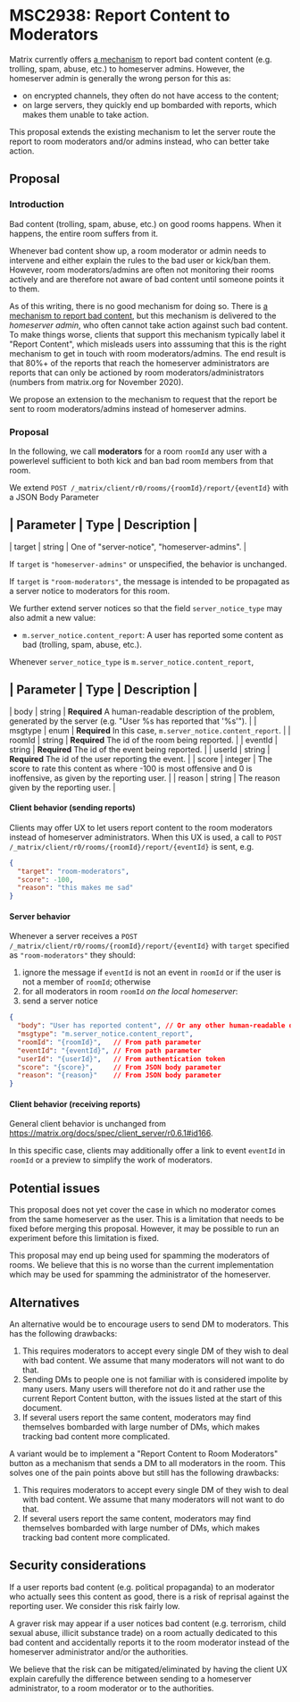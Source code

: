 # MSC2938: Report Content to Moderators

Matrix currently offers [a mechanism](https://matrix.org/docs/spec/client_server/r0.6.1#post-matrix-client-r0-rooms-roomid-report-eventid)
to report bad content content (e.g. trolling, spam, abuse, etc.) to homeserver admins.
However, the homeserver admin is generally the wrong person for this as:

- on encrypted channels, they often do not have access to the content;
- on large servers, they quickly end up bombarded with reports, which makes them unable to take action.

This proposal extends the existing mechanism to let the server route
the report to room moderators and/or admins instead, who can better
take action.

## Proposal

### Introduction

Bad content (trolling, spam, abuse, etc.) on good rooms happens. When it happens, the entire
room suffers from it.

Whenever bad content show up, a room moderator or admin needs to intervene and either explain
the rules to the bad user or kick/ban them. However, room moderators/admins are often not monitoring
their rooms actively and are therefore not aware of bad content until someone points it to them.

As of this writing, there is no good mechanism for doing so. There is [a mechanism to
report bad content](https://matrix.org/docs/spec/client_server/r0.6.1#post-matrix-client-r0-rooms-roomid-report-eventid),
but this mechanism is delivered to the *homeserver admin*, who often cannot take action against
such bad content. To make things worse, clients that support this mechanism typically label
it "Report Content", which misleads users into asssuming that this is the right mechanism
to get in touch with room moderators/admins. The end result is that 80%+ of the reports that
reach the homeserver administrators are reports that can only be actioned by room
moderators/administrators (numbers from matrix.org for November 2020).


We propose an extension to the mechanism to request that the report be sent to room moderators/admins
instead of homeserver admins.

### Proposal

In the following, we call **moderators** for a room `roomId` any user with a powerlevel sufficient
to both kick and ban bad room members from that room.

We extend `POST /_matrix/client/r0/rooms/{roomId}/report/{eventId}` with a JSON Body Parameter

| Parameter | Type   | Description |
----------------------------------
| target    | string | One of "server-notice", "homeserver-admins". |

If `target` is `"homeserver-admins"` or unspecified, the behavior is unchanged.

If `target` is `"room-moderators"`, the message is intended to be propagated as a server notice to
moderators for this room.

We further extend server notices so that the field `server_notice_type` may also admit a new
value:

- `m.server_notice.content_report`:
  A user has reported some content as bad (trolling, spam, abuse, etc.).

Whenever `server_notice_type` is `m.server_notice.content_report`, 

| Parameter | Type   | Description |
----------------------------------
| body      | string | **Required** A human-readable description of the problem, generated by the server (e.g. "User %s has reported that '%s'"). |
| msgtype 	| enum 	 | **Required** In this case, `m.server_notice.content_report`. |
| roomId    | string | **Required** The id of the room being reported. |
| eventId   | string | **Required** The id of the event being reported. |
| userId    | string | **Required** The id of the user reporting the event. |
| score     | integer | The score to rate this content as where -100 is most offensive and 0 is inoffensive, as given by the reporting user. |
| reason    | string | The reason given by the reporting user. |


#### Client behavior (sending reports)

Clients may offer UX to let users report content to the room moderators instead of homeserver administrators.
When this UX is used, a call to `POST /_matrix/client/r0/rooms/{roomId}/report/{eventId}` is sent, e.g.

```json
{
  "target": "room-moderators",
  "score": -100,
  "reason": "this makes me sad"
}
```

#### Server behavior

Whenever a server receives a `POST /_matrix/client/r0/rooms/{roomId}/report/{eventId}` with `target` specified
as `"room-moderators"` they should:

1. ignore the message if `eventId` is not an event in `roomId` or if the user is not a member of `roomId`; otherwise
2. for all moderators in room `roomId` *on the local homeserver*:
  1. send a server notice
  ```json
  {
    "body": "User has reported content", // Or any other human-readable description
    "msgtype": "m.server_notice.content_report",
    "roomId": "{roomId}",   // From path parameter
    "eventId": "{eventId}", // From path parameter
    "userId": "{userId}",   // From authentication token
    "score": "{score}",     // From JSON body parameter
    "reason": "{reason}"    // From JSON body parameter
  }
  ```

#### Client behavior (receiving reports)

General client behavior is unchanged from https://matrix.org/docs/spec/client_server/r0.6.1#id166.

In this specific case, clients may additionally offer a link to event `eventId` in `roomId` or a
preview to simplify the work of moderators.


## Potential issues

This proposal does not yet cover the case in which no moderator comes from the same
homeserver as the user. This is a limitation that needs to be fixed before merging this proposal.
However, it may be possible to run an experiment before this limitation is fixed.

This proposal may end up being used for spamming the moderators of rooms. We believe
that this is no worse than the current implementation which may be used for spamming the administrator
of the homeserver.

## Alternatives

An alternative would be to encourage users to send DM to moderators. This has the
following drawbacks:

1. This requires moderators to accept every single DM of they wish to deal with bad content. We assume
  that many moderators will not want to do that.
2. Sending DMs to people one is not familiar with is considered impolite by many users. Many users
  will therefore not do it and rather use the current Report Content button, with the issues
  listed at the start of this document.
3. If several users report the same content, moderators may find themselves bombarded
  with large number of DMs, which makes tracking bad content more complicated.

A variant would be to implement a "Report Content to Room Moderators" button as a mechanism that
sends a DM to all moderators in the room. This solves one of the pain points above but still
has the following drawbacks:

1. This requires moderators to accept every single DM of they wish to deal with bad content. We assume
  that many moderators will not want to do that.
2. If several users report the same content, moderators may find themselves bombarded
  with large number of DMs, which makes tracking bad content more complicated.


## Security considerations

If a user reports bad content (e.g. political propaganda) to an moderator who actually
sees this content as good, there is a risk of reprisal against the reporting user. We consider this
risk fairly low.

A graver risk may appear if a user notices bad content (e.g. terrorism, child sexual
abuse, illicit substance trade) on a room actually dedicated to this bad content and accidentally reports
it to the room moderator instead of the homeserver administrator and/or the authorities.

We believe that the risk can be mitigated/eliminated by having the client UX explain carefully the
difference between sending to a homeserver administrator, to a room moderator or to the authorities.
